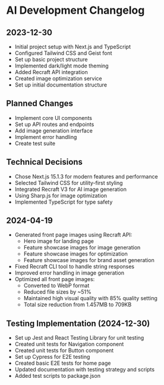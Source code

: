 # AI Development Changelog

## 2023-12-30
- Initial project setup with Next.js and TypeScript
- Configured Tailwind CSS and Geist font
- Set up basic project structure
- Implemented dark/light mode theming
- Added Recraft API integration
- Created image optimization service
- Set up initial documentation structure

## Planned Changes
- Implement core UI components
- Set up API routes and endpoints
- Add image generation interface
- Implement error handling
- Create test suite

## Technical Decisions
- Chose Next.js 15.1.3 for modern features and performance
- Selected Tailwind CSS for utility-first styling
- Integrated Recraft V3 for AI image generation
- Using Sharp.js for image optimization
- Implemented TypeScript for type safety

## 2024-04-19
- Generated front page images using Recraft API:
  - Hero image for landing page
  - Feature showcase images for image generation
  - Feature showcase images for optimization
  - Feature showcase images for brand asset generation
- Fixed Recraft CLI tool to handle string responses
- Improved error handling in image generation
- Optimized all front page images:
  - Converted to WebP format
  - Reduced file sizes by ~51%
  - Maintained high visual quality with 85% quality setting
  - Total size reduction from 1.457MB to 709KB

## Testing Implementation (2024-12-30)
- Set up Jest and React Testing Library for unit testing
- Created unit tests for Navigation component
- Created unit tests for Button component
- Set up Cypress for E2E testing
- Created basic E2E tests for home page
- Updated documentation with testing strategy and scripts
- Added test scripts to package.json
